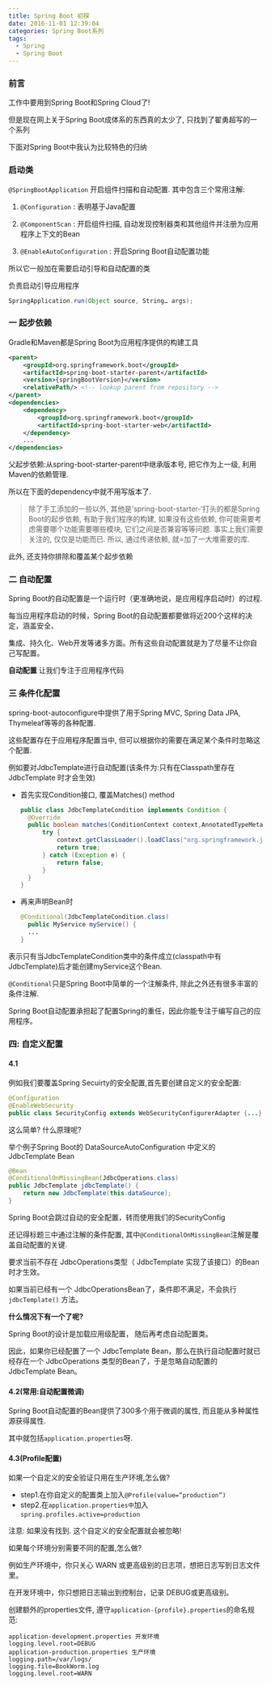 ```yaml
---
title: Spring Boot 初探
date: 2016-11-01 12:39:04
categories: Spring Boot系列
tags:
  - Spring
  - Spring Boot
---
```



### 前言

工作中要用到Spring Boot和Spring Cloud了! <!-- more -->

但是现在网上关于Spring Boot成体系的东西真的太少了, 只找到了翟勇超写的一个系列

下面对Spring Boot中我认为比较特色的归纳




### 启动类

`@SpringBootApplication` 开启组件扫描和自动配置. 其中包含三个常用注解:

1. `@Configuration` : 表明基于Java配置

2. `@ComponentScan` : 开启组件扫描, 自动发现控制器类和其他组件并注册为应用程序上下文的Bean

3. `@EnableAutoConfiguration` : 开启Spring Boot自动配置功能

  所以它一般加在需要启动引导和自动配置的类

负责启动引导应用程序

```java 
SpringApplication.run(Object source, String… args); 
```



### 一 起步依赖

Gradle和Maven都是Spring Boot为应用程序提供的构建工具

```xml
<parent>
	<groupId>org.springframework.boot</groupId>
	<artifactId>spring-boot-starter-parent</artifactId>
	<version>{springBootVersion}</version>
	<relativePath/> <!-- lookup parent from repository -->
</parent>
<dependencies>
	<dependency>
		<groupId>org.springframework.boot</groupId>
		<artifactId>spring-boot-starter-web</artifactId>
	</dependency>
	...
</dependencies>
```

父起步依赖:从spring-boot-starter-parent中继承版本号, 把它作为上一级, 利用Maven的依赖管理.

所以在下面的dependency中就不用写版本了.

> 除了手工添加的一些以外, 其他是’spring-boot-starter-‘打头的都是Spring Boot的起步依赖, 有助于我们程序的构建, 如果没有这些依赖, 你可能需要考虑需要哪个功能需要哪些模块, 它们之间是否兼容等等问题. 事实上我们需要关注的, 仅仅是功能而已. 所以, 通过传递依赖, 就=加了一大堆需要的库.

此外, 还支持你排除和覆盖某个起步依赖



### 二 自动配置

Spring Boot的自动配置是一个运行时（更准确地说，是应用程序启动时）的过程.

每当应用程序启动的时候，Spring Boot的自动配置都要做将近200个这样的决定，涵盖安全、

集成、持久化、Web开发等诸多方面。所有这些自动配置就是为了尽量不让你自己写配置。

**自动配置** 让我们专注于应用程序代码



### 三 条件化配置

spring-boot-autoconfigure中提供了用于Spring MVC, Spring Data JPA, Thymeleaf等等的各种配置.

这些配置存在于应用程序配置当中, 但可以根据你的需要在满足某个条件时忽略这个配置.

例如要对JdbcTemplate进行自动配置(该条件为:只有在Classpath里存在 JdbcTemplate 时才会生效)

- 首先实现Condition接口, 覆盖Matches() method

  ```java
  public class JdbcTemplateCondition implements Condition {
  	@Override
  	public boolean matches(ConditionContext context,AnnotatedTypeMetadata metadata) {
  		try {
  			context.getClassLoader().loadClass("org.springframework.jdbc.core.JdbcTemplate");
  			return true;
  		} catch (Exception e) {
  			return false;
  		}
  	}
  }
  ```

- 再来声明Bean时

  ```java
  @Conditional(JdbcTemplateCondition.class)
  	public MyService myService() {
  	...
  }
  ```


表示只有当JdbcTemplateCondition类中的条件成立(classpath中有JdbcTemplate)后才能创建myService这个Bean.

`@Conditional`只是Spring Boot中简单的一个注解条件, 除此之外还有很多丰富的条件注解.

Spring Boot自动配置承担起了配置Spring的重任，因此你能专注于编写自己的应用程序。



### 四: 自定义配置

#### 4.1

例如我们要覆盖Spring Secuirty的安全配置,首先要创建自定义的安全配置:

```java
@Configuration
@EnableWebSecurity
public class SecurityConfig extends WebSecurityConfigurerAdapter {...} 就行了
```

这么简单? 什么原理呢?

举个例子Spring Boot的 DataSourceAutoConfiguration 中定义的 JdbcTemplate Bean

```java
@Bean
@ConditionalOnMissingBean(JdbcOperations.class)
public JdbcTemplate jdbcTemplate() {
	return new JdbcTemplate(this.dataSource);
}
```

Spring Boot会跳过自动的安全配置，转而使用我们的SecurityConfig

还记得标题三中通过注解的条件配置, 其中`@ConditionalOnMissingBean`注解是覆盖自动配置的关键.

要求当前不存在 JdbcOperations类型（ JdbcTemplate 实现了该接口）的Bean时才生效。

如果当前已经有一个 JdbcOperationsBean了，条件即不满足，不会执行 `jdbcTemplate()` 方法。

**什么情况下有一个了呢?**

Spring Boot的设计是加载应用级配置， 随后再考虑自动配置类。

因此，如果你已经配置了一个 JdbcTemplate Bean，那么在执行自动配置时就已经存在一个 JdbcOperations 类型的Bean了，于是忽略自动配置的 JdbcTemplate Bean。



#### 4.2(常用:自动配置微调)

Spring Boot自动配置的Bean提供了300多个用于微调的属性, 而且能从多种属性源获得属性.

其中就包括`application.properties`呀.



#### 4.3(Profile配置)

如果一个自定义的安全验证只用在生产环境,怎么做?

- step1.在你自定义的配置类上加入`@Profile(value=”production”)`
- step2.在`application.properties中`加入`spring.profiles.active=production`

注意: 如果没有找到. 这个自定义的安全配置就会被忽略!

如果每个环境分别需要不同的配置,怎么做?

例如生产环境中，你只关心 WARN 或更高级别的日志项，想把日志写到日志文件里。

在开发环境中，你只想把日志输出到控制台，记录 DEBUG或更高级别。

创建额外的properties文件, 遵守`application-{profile}.properties`的命名规范:

```properties
application-development.properties 开发环境
logging.level.root=DEBUG
application-production.properties 生产环境
logging.path=/var/logs/
logging.file=BookWorm.log
logging.level.root=WARN
```